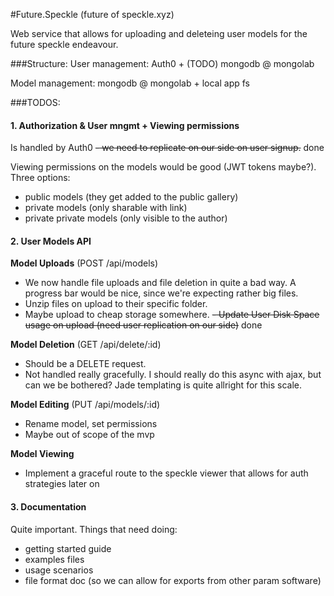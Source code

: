 #Future.Speckle
(future of speckle.xyz)

Web service that allows for uploading and deleteing user models for the future speckle endeavour. 

###Structure:
User management: Auth0 + (TODO) mongodb @ mongolab

Model management: mongodb @ mongolab + local app fs

###TODOS:
#### 1. Authorization & User mngmt + Viewing permissions

Is handled by Auth0
~~- we need to replicate on our side on user signup.~~ done 

Viewing permissions on the models would be good (JWT tokens maybe?). Three options: 
- public models (they get added to the public gallery)
- private models (only sharable with link)
- private private models (only visible to the author)

#### 2. User Models API

**Model Uploads** (POST /api/models)
- We now handle file uploads and file deletion in quite a bad way. A progress bar would be nice, since we're expecting rather big files. 
- Unzip files on upload to their specific folder. 
- Maybe upload to cheap storage somewhere.
~~- Update User Disk Space usage on upload (need user replication on our side)~~ done

**Model Deletion** (GET /api/delete/:id)
- Should be a DELETE request. 
- Not handled really gracefully. I should really do this async with ajax, but can we be bothered? Jade templating is quite allright for this scale. 

**Model Editing** (PUT /api/models/:id)
- Rename model, set permissions
- Maybe out of scope of the mvp

**Model Viewing** 
- Implement a graceful route to the speckle viewer that allows for auth strategies later on

#### 3. Documentation

Quite important. Things that need doing:
- getting started guide
- examples files
- usage scenarios
- file format doc (so we can allow for exports from other param software)
